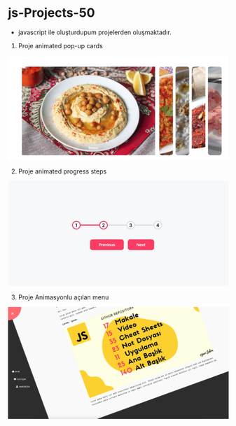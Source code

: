 # js-Projects-50

- javascript ile oluşturdupum projelerden oluşmaktadır.

1. Proje animated pop-up cards

![](./animated-pop-up-cards/proje-1.jpg)

2. Proje animated progress steps

![](./animated-progress-steps/project-2.jpg)

3. Proje Animasyonlu açılan menu

![](./animated-dropdown-menu/proje-3.jpg)